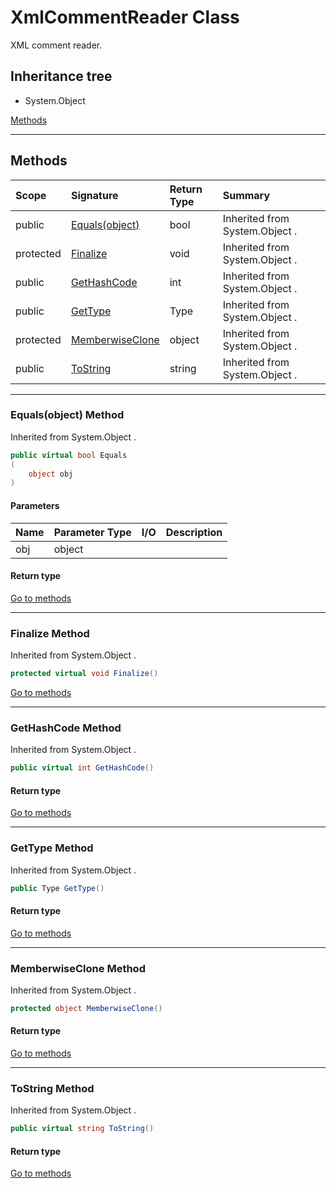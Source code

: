 ﻿



# XmlCommentReader Class



XML comment reader.








## Inheritance tree
* System.Object

[Methods](#Methods)&nbsp;&nbsp;






---
## Methods
|Scope|Signature|Return Type|Summary|
|:--|:--|:--|:--|
| public | [Equals(object)](#equalsobject-method) | bool | Inherited from  System.Object . |
| protected | [Finalize](#finalize-method) | void | Inherited from  System.Object . |
| public | [GetHashCode](#gethashcode-method) | int | Inherited from  System.Object . |
| public | [GetType](#gettype-method) | Type | Inherited from  System.Object . |
| protected | [MemberwiseClone](#memberwiseclone-method) | object | Inherited from  System.Object . |
| public | [ToString](#tostring-method) | string | Inherited from  System.Object . |
---
### Equals(object) Method

Inherited from  System.Object .
```c#
public virtual bool Equals
(
	object obj
)
```
#### Parameters
|Name|Parameter Type|I/O|Description|
|:--|:--|:-:|:--|
| obj | object |  |  |
#### Return type


[Go to methods](#Methods)

---
### Finalize Method

Inherited from  System.Object .
```c#
protected virtual void Finalize()
```

[Go to methods](#Methods)

---
### GetHashCode Method

Inherited from  System.Object .
```c#
public virtual int GetHashCode()
```
#### Return type


[Go to methods](#Methods)

---
### GetType Method

Inherited from  System.Object .
```c#
public Type GetType()
```
#### Return type


[Go to methods](#Methods)

---
### MemberwiseClone Method

Inherited from  System.Object .
```c#
protected object MemberwiseClone()
```
#### Return type


[Go to methods](#Methods)

---
### ToString Method

Inherited from  System.Object .
```c#
public virtual string ToString()
```
#### Return type


[Go to methods](#Methods)




